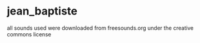 # jean_baptiste
all sounds used were downloaded from freesounds.org under the creative commons license

